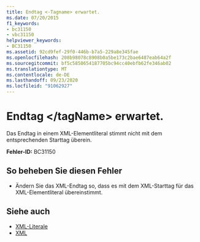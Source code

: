 ```yaml
---
title: Endtag <-Tagname> erwartet.
ms.date: 07/20/2015
f1_keywords:
- bc31150
- vbc31150
helpviewer_keywords:
- BC31150
ms.assetid: 92cd9fef-29f0-446b-b7a5-229a8e345fae
ms.openlocfilehash: 208b98078c8908b0a5be173c2bae6487eab64a2f
ms.sourcegitcommit: bf5c5850654187705bc94cc40ebfb62fe346ab02
ms.translationtype: MT
ms.contentlocale: de-DE
ms.lasthandoff: 09/23/2020
ms.locfileid: "91062927"
---
```

# <a name="end-tag-tagname-expected"></a>Endtag \</tagName> erwartet.

Das Endtag in einem XML-Elementliteral stimmt nicht mit dem entsprechenden Starttag überein.  
  
 **Fehler-ID:** BC31150  
  
## <a name="to-correct-this-error"></a>So beheben Sie diesen Fehler  
  
- Ändern Sie das XML-Endtag so, dass es mit dem XML-Starttag für das XML-Elementliteral übereinstimmt.  
  
## <a name="see-also"></a>Siehe auch

- [XML-Literale](../language-reference/xml-literals/index.md)
- [XML](../programming-guide/language-features/xml/index.md)
